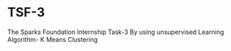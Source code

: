 # TSF-3
The Sparks Foundation Internship Task-3
By using unsupervised Learning Algorithm- K Means Clustering

